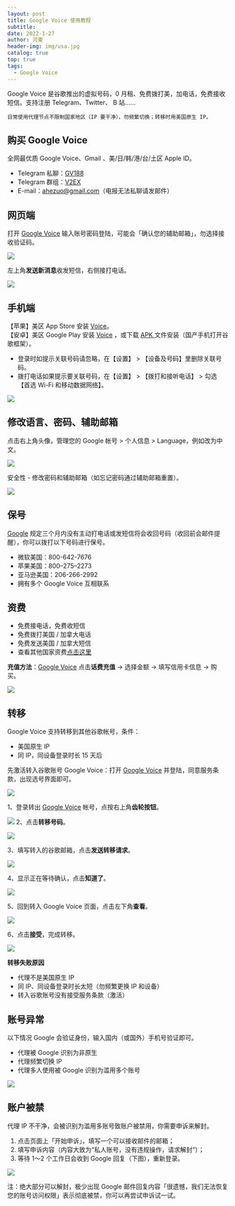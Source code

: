 ```yaml
---
layout: post
title: Google Voice 使用教程
subtitle: 
date: 2022-1-27
author: 河東
header-img: img/usa.jpg
catalog: true
top: true
tags:
  - Google Voice
---
```


Google Voice 是谷歌推出的虚拟号码，0 月租、免费拨打美，加电话，免费接收短信。支持注册 Telegram、Twitter、 B 站……

`日常使用代理节点不限制国家地区（IP 要干净），勿频繁切换；转移时用美国原生 IP。`

## 购买 Google Voice
全网最优质 Google Voice、Gmail 、美/日/韩/港/台/土区 Apple ID。

- Telegram 私聊：[GV188](https://t.me/GV188)
- Telegram 群组：[V2EX](https://t.me/V2EXPro)
- E-mail：<ahezuo@gmail.com>（电报无法私聊请发邮件）


## 网页端
打开 [Google Voice](https://voice.google.com/) 输入账号密码登陆，可能会「确认您的辅助邮箱」，勿选择接收验证码。

![](https://i.imgur.com/cAWNsRj.png)

左上角**发送新消息**收发短信，右侧接打电话。

![](https://i.imgur.com/IrB7dd5.png)


## 手机端

【苹果】美区 App Store 安装 [Voice](https://apps.apple.com/us/app/google-voice/id318698524)。\
【安卓】美区 Google Play 安装 [Voice](https://play.google.com/store/apps/details?id=com.google.android.apps.googlevoice&hl=zh&gl=US) ，或下载 [APK ](https://apkpure.com/search?q=Google+Voice)文件安装（国产手机打开谷歌框架）。

- 登录时如提示关联号码请忽略，在【设置】 > 【设备及号码】里删除关联号码。
- 拨打电话如果提示要关联号码，在【设置】 > 【拨打和接听电话】 > 勾选【首选 Wi-Fi 和移动数据网络】。



![](https://i.imgur.com/TCY50ff.jpg)

## 修改语言、密码、辅助邮箱
点击右上角头像，管理您的 Google 帐号 > 个人信息 > Language，例如改为中文。

![](https://i.imgur.com/oMYAOmY.png)

安全性 - 修改密码和辅助邮箱（如忘记密码通过辅助邮箱重置）。

![](https://i.imgur.com/dmWyVKU.png)

## 保号
[Google](https://support.google.com/voice/answer/9230450) 规定三个月内没有主动打电话或发短信将会收回号码（收回前会邮件提醒），你可以拨打以下号码进行保号。

- 微软美国：800-642-7676
- 苹果美国：800–275–2273
- 亚马逊美国：206-266-2992
- 拥有多个 Google Voice 互相联系
  
## 资费
- 免费接电话，免费收短信
- 免费拨打美国 / 加拿大电话
- 免费发送美国 / 加拿大短信
- 查看其他国家资费[点击这里](https://voice.google.com/u/0/rates?pli=1)

**充值方法**：[Google Voice](https://voice.google.com/u/3/billing) 点击**话费充值** → 选择金额 → 填写信用卡信息 → 购买。

![](https://i.imgur.com/5WiCJVa.png)


## 转移
Google Voice 支持转移到其他谷歌帐号，条件：
- 美国原生 IP
- 同 IP，同设备登录时长 15 天后

先激活转入谷歌账号 Google Voice：打开 [Google Voice](https://voice.google.com/u/0/messages) 并登陆，同意服务条款，出现选号界面即可。

![](https://i.imgur.com/b7Iiwn2.png)

1、登录转出 [Google Voice](https://voice.google.com/u/0/messages) 帐号，点按右上角**齿轮按钮**。


![](https://i.imgur.com/FpZ4KxH.png)
2、点击**转移号码**。

![](https://i.imgur.com/OASFgdA.png)

3、填写转入的谷歌邮箱，点击**发送转移请求**。


![](https://i.imgur.com/dnPKT2H.png)


4、显示正在等待确认，点击**知道了**。

![](https://i.imgur.com/YbWLJgg.png)

5、回到转入 Google Voice 页面，点击左下角**查看**。

![](https://i.imgur.com/Yl00SOG.png)

6、点击**接受**，完成转移。

![](https://i.imgur.com/naiWfji.png)

**转移失败原因**
- 代理不是美国原生 IP
- 同 IP、同设备登录时长太短（勿频繁更换 IP 和设备）
- 转入谷歌账号没有接受服务条款（激活）

## 账号异常
以下情况 Google 会验证身份，输入国内（或国外）手机号验证即可。
- 代理被 Google 识别为非原生
- 代理频繁切换 IP
- 代理多人使用被 Google 识别为滥用多个账号

![](https://i.imgur.com/4rCQw9l.png)
## 账户被禁

代理 IP 不干净，会被识别为滥用多账号致账户被禁用，你需要申诉来解封。

1. 点击页面上「开始申诉」，填写一个可以接收邮件的邮箱；
2. 填写申诉内容（内容大致为“私人账号，没有违规操作，请求解封”）；
3. 等待 1～2 个工作日会收到 Google 回复（下图），重新登录。

![](https://i.imgur.com/gff36TA.png)

注：绝大部分可以解封，极少出现 Google 邮件回复内容「很遗憾，我们无法恢复您的账号访问权限」表示彻底被禁，你可以再尝试申诉试一试。


